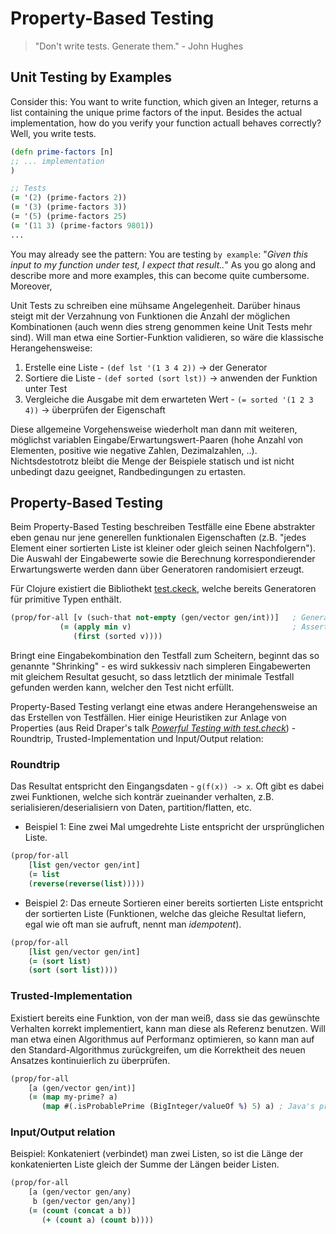 # Property-Based Testing

> "Don't write tests. Generate them." - John Hughes

## Unit Testing by Examples

Consider this: You want to write function, which given an Integer, returns a list containing the unique prime factors of the input.
Besides the actual implementation, how do you verify your function actuall behaves correctly? Well, you write tests.

```Clojure
(defn prime-factors [n]
;; ... implementation
)

;; Tests
(= '(2) (prime-factors 2))
(= '(3) (prime-factors 3))
(= '(5) (prime-factors 25)
(= '(11 3) (prime-factors 9801))
...
```
You may already see the pattern: You are testing ``by example``: "*Given this input to my function under test, I expect that result..*"
As you go along and describe more and more examples, this can become quite cumbersome. Moreover,


Unit Tests zu schreiben eine mühsame Angelegenheit. Darüber hinaus steigt mit der Verzahnung von Funktionen die Anzahl der möglichen Kombinationen (auch wenn dies streng genommen keine Unit Tests mehr sind). Will man etwa eine Sortier-Funktion validieren, so wäre die klassische Herangehensweise:

1. Erstelle eine Liste - ``(def lst '(1 3 4 2))`` -> der Generator
2. Sortiere die Liste - ``(def sorted (sort lst))`` -> anwenden der Funktion unter Test
3. Vergleiche die Ausgabe mit dem erwarteten Wert - ``(= sorted '(1 2 3 4))`` -> überprüfen der Eigenschaft

Diese allgemeine Vorgehensweise wiederholt man dann mit weiteren, möglichst variablen Eingabe/Erwartungswert-Paaren (hohe Anzahl von Elementen, positive wie negative Zahlen, Dezimalzahlen, ..). Nichtsdestotrotz bleibt die Menge der Beispiele statisch und ist nicht unbedingt dazu geeignet, Randbedingungen zu ertasten.

## Property-Based Testing

Beim Property-Based Testing beschreiben Testfälle eine Ebene abstrakter eben genau nur jene generellen funktionalen Eigenschaften (z.B. "jedes Element einer sortierten Liste ist kleiner oder gleich seinen Nachfolgern"). Die Auswahl der Eingabewerte sowie die Berechnung korrespondierender Erwartungswerte werden dann über Generatoren randomisiert erzeugt.

Für Clojure existiert die Bibliothekt [test.ckeck](https://github.com/clojure/test.check), welche bereits Generatoren für primitive Typen enthält.

```Clojure
(prop/for-all [v (such-that not-empty (gen/vector gen/int))]   ; Generator[Int]
           (= (apply min v)                                    ; Assertion
              (first (sorted v))))
```

Bringt eine Eingabekombination den Testfall zum Scheitern, beginnt das so genannte "Shrinking" - es wird sukkessiv nach simpleren Eingabewerten mit gleichem Resultat gesucht, so dass letztlich der minimale Testfall gefunden werden kann, welcher den Test nicht erfüllt.

Property-Based Testing verlangt eine etwas andere Herangehensweise an das Erstellen von Testfällen. Hier einige Heuristiken zur Anlage von Properties (aus Reid Draper's talk *[Powerful Testing with test.check](https://www.youtube.com/watch?v=JMhNINPo__g)*) - Roundtrip, Trusted-Implementation und Input/Output relation:

### Roundtrip

Das Resultat entspricht den Eingangsdaten - ``g(f(x)) -> x``. Oft gibt es dabei zwei Funktionen, welche sich konträr zueinander verhalten, z.B. serialisieren/deserialisiern von Daten, partition/flatten, etc.

- Beispiel 1: Eine zwei Mal umgedrehte Liste entspricht der ursprünglichen Liste.

```Clojure
(prop/for-all
    [list gen/vector gen/int]
    (= list
    (reverse(reverse(list)))))
```
- Beispiel 2: Das erneute Sortieren einer bereits sortierten Liste entspricht der sortierten Liste (Funktionen, welche das gleiche Resultat liefern, egal wie oft man sie aufruft, nennt man *idempotent*).

```Clojure
(prop/for-all
    [list gen/vector gen/int]
    (= (sort list)
    (sort (sort list))))
```

### Trusted-Implementation

Existiert bereits eine Funktion, von der man weiß, dass sie das gewünschte Verhalten korrekt implementiert, kann man diese als Referenz benutzen. Will man etwa einen Algorithmus auf Performanz optimieren, so kann man auf den Standard-Algorithmus zurückgreifen, um die Korrektheit des neuen Ansatzes kontinuierlich zu überprüfen.

```Clojure
(prop/for-all
    [a (gen/vector gen/int)]
    (= (map my-prime? a)
       (map #(.isProbablePrime (BigInteger/valueOf %) 5) a) ; Java's prime predicate
```

### Input/Output relation

Beispiel: Konkateniert (verbindet) man zwei Listen, so ist die Länge der konkatenierten Liste gleich der Summe der Längen beider Listen.

```Clojure
(prop/for-all
    [a (gen/vector gen/any)
     b (gen/vector gen/any)]
    (= (count (concat a b))
       (+ (count a) (count b))))
```

